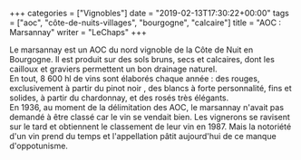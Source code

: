 +++
categories = ["Vignobles"]
date = "2019-02-13T17:30:22+00:00"
tags = ["aoc", "côte-de-nuits-villages", "bourgogne", "calcaire"]
title = "AOC : Marsannay"
writer = "LeChaps"
+++

Le marsannay est un AOC du nord vignoble de la Côte de Nuit en Bourgogne. Il est produit sur des sols bruns, secs et calcaires, dont les cailloux et graviers permettent un bon drainage naturel.  
En tout, 8 600 hl de vins sont élaborés chaque année : des rouges, exclusivement à partir du pinot noir , des blancs à forte personnalité, fins et solides, à partir du chardonnay, et des rosés très élégants.  
En 1936, au moment de la délimitation des AOC, le marsannay n'avait pas demandé à être classé car le vin se vendait bien. Les vignerons se ravisent sur le tard et obtiennent le classement de leur vin en 1987. Mais la notoriété d'un vin prend du temps et l'appellation pâtit aujourd'hui de ce manque d'oppotunisme.
